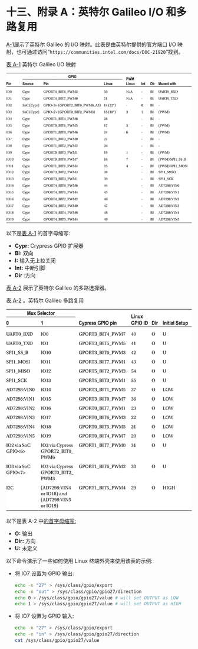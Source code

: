 # 十三、附录 A：英特尔 Galileo I/O 和多路复用

[A-1](#Tab1)展示了英特尔 Galileo 的 I/O 映射。此表是由英特尔提供的官方端口 I/O 映射，也可通过访问“`https://communities.intel.com/docs/DOC-21920`”找到。

[表 A-1](#_Tab1) 英特尔 Galileo I/O 映射

![Tab1](img/TableA-1.jpg)

以下是[表 A-1](#Tab1) 的首字母缩写:

*   **Cypr:** Crypress GPIO 扩展器
*   **BI:** 双向
*   **I:** 输入无上拉关闭
*   **Int:** 中断引脚
*   **Dir** :方向

[表 A-2](#Tab2) 展示了英特尔 Galileo 的多路选择器。

[表 A-2](#_Tab2) 。英特尔 Galileo 多路复用

![Tab2](img/TableA-2.jpg)

以下是表 A-2 中[的首字母缩写:](#Tab2)

*   **O:** 输出
*   **Dir:** 方向
*   **U:** 未定义

以下命令演示了一些如何使用 Linux 终端外壳来使用该表的示例:

*   将 IO7 设置为 GPIO 输出:

    ```sh
    echo -n "27" > /sys/class/gpio/export
    echo -n "out" > /sys/class/gpio/gpio27/direction
    echo 0 > /sys/class/gpio/gpio27/value # will set OUTPUT as LOW
    echo 1 > /sys/class/gpio/gpio27/value # will set OUTPUT as HIGH
    ```

*   将 IO7 设置为 GPIO 输入:

    ```sh
    echo -n "27" > /sys/class/gpio/export
    echo -n "in" > /sys/class/gpio/gpio27/direction
    cat /sys/class/gpio/gpio27/value
    ```